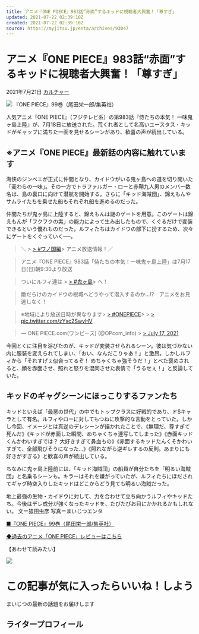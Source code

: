 ```yaml
---
title: アニメ『ONE PIECE』983話“赤面”するキッドに視聴者大興奮！「尊すぎ」
updated: 2021-07-22 02:39:10Z
created: 2021-07-22 02:39:10Z
source: https://myjitsu.jp/enta/archives/93047
---
```


# アニメ『ONE PIECE』983話“赤面”するキッドに視聴者大興奮！「尊すぎ」

2021年7月21日
[カルチャー](https://myjitsu.jp/enta/archives/category/culture)

![](https://myjitsu.jp/enta/wp-content/uploads/2021/06/210607onepiece099.jpg)
『ONE PIECE』99巻（尾田栄一郎/集英社）

人気アニメ『ONE PIECE』（フジテレビ系）の第983話『侍たちの本気！ 一味鬼ヶ島上陸』が、7月18日に放送された。荒くれ者として名高いユースタス・キッドがギャップに満ちた一面を見せるシーンがあり、歓喜の声が続出している。

## ※アニメ『ONE PIECE』最新話の内容に触れています

海侠のジンベエが正式に仲間となり、カイドウがいる鬼ヶ島への道を切り開いた「麦わらの一味」。その一方でトラファルガー・ローと赤鞘九人男のメンバー数名は、島の裏口に向けて潜航を開始する。さらに「キッド海賊団」、錦えもんやサムライたちを乗せた船もそれぞれ船を進めるのだった。

仲間たちが鬼ヶ島に上陸すると、錦えもんは謎のゲートを用意。このゲートは錦えもんが「フクフクの実」の能力によって生み出したもので、くぐるだけで変装できるという優れものだった。ルフィたちはカイドウの部下に扮するため、次々にゲートをくぐっていく──。

> ＼ > [> #ワノ国編](https://twitter.com/hashtag/%E3%83%AF%E3%83%8E%E5%9B%BD%E7%B7%A8?src=hash&ref_src=twsrc%5Etfw)>  アニメ放送情報！／

> アニメ『ONE PIECE』983話「侍たちの本気！一味鬼ヶ島上陸」は7月17日(日)朝9:30より放送

> ついにルフィ達は > [> #鬼ヶ島](https://twitter.com/hashtag/%E9%AC%BC%E3%83%B6%E5%B3%B6?src=hash&ref_src=twsrc%5Etfw)>  へ！

> 敵だらけのカイドウの根城へどうやって潜入するのか…!?　アニメをお見逃しなく！

> ※地域により放送日時が異なります> [> #ONEPIECE](https://twitter.com/hashtag/ONEPIECE?src=hash&ref_src=twsrc%5Etfw)>   > [> pic.twitter.com/zYxc2SwvHV](https://t.co/zYxc2SwvHV)

> — ONE PIECE.com(ワンピース) (@OPcom_info) > [> July 17, 2021](https://twitter.com/OPcom_info/status/1416231183227174912?ref_src=twsrc%5Etfw)

今回とくに注目を浴びたのが、キッドが変装させられるシーン。彼は気づかない内に服装を変えられてしまい、「おい、なんだこりゃあ！」と激昂。しかしルフィから「それすげぇ似合ってるぞ！ めちゃくちゃ強そうだ！」とべた褒めされると、顔を赤面させ、照れと怒りを混同させた表情で「うるせぇ！」と反論していた。

## キッドのギャグシーンにほっこりするファンたち

キッドといえば「最悪の世代」の中でもトップクラスに好戦的であり、ドSキャラとして有名。ルフィやローに対してもつねに攻撃的な言動をとっていた。しかし今回、イメージとは真逆のデレシーンが描かれたことで、《無理だ、尊すぎて死んだ》《キッドが赤面した瞬間、めちゃくちゃ連写してしまった》《赤面キッドくんかわいすぎでは？ 大好きすぎて鼻血もの》《赤面するキッドたんくそかわいすぎて、全部飛びそうになった…》《照れながら逆ギレするの反則。あまりにも好きがすぎる》と歓喜の声が続出している。

ちなみに鬼ヶ島上陸前には、「キッド海賊団」の船員が自分たちを「明るい海賊団」と名乗るシーンも。キラーはそれを嫌がっていたが、ルフィたちにほだされてギャグ時空入りしたキッドはどこからどう見ても明るい海賊だった。

地上最強の生物・カイドウに対して、力を合わせて立ち向かうルフィやキッドたち。今後はデレ成分が強くなったキッドを、たびたびお目にかかれるかもしれない。
文＝猿田虫彦
写真＝まいじつエンタ

[■『ONE PIECE』99巻（尾田栄一郎/集英社）](https://www.amazon.co.jp/gp/product/4088826914/ref=as_li_tl?ie=UTF8&camp=247&creative=1211&creativeASIN=4088826914&linkCode=as2&tag=myjitsu09-22&linkId=9a3aa0b8c1c40cf339f40834cab1bad7)

[◆過去のアニメ「ONE PIECE」レビューはこちら](https://myjitsu.jp/enta/archives/tag/%e3%82%a2%e3%83%8b%e3%83%a1%e3%80%8cone-piece%e3%80%8d%e6%af%8e%e8%a9%b1%e3%83%ac%e3%83%93%e3%83%a5%e3%83%bc)

【あわせて読みたい】

![](https://myjitsu.jp/enta/wp-content/uploads/2021/06/210607onepiece099-219x111.jpg)

# この記事が気に入ったらいいね！しよう

まいじつの最新の話題をお届けします

## ライタープロフィール